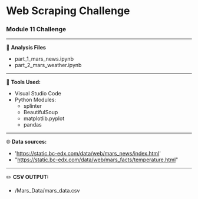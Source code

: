 # Web Scraping Challenge 
### Module 11 Challenge
---
:open_file_folder:
**Analysis Files**
  - part_1_mars_news.ipynb
  - part_2_mars_weather.ipynb

---
:wrench:
**Tools Used:**
  - Visual Studio Code
  - Python Modules:
      - splinter
      - BeautifulSoup
      - matplotlib.pyplot
      - pandas

---
:globe_with_meridians:
**Data sources:**
  - 'https://static.bc-edx.com/data/web/mars_news/index.html'
  - "https://static.bc-edx.com/data/web/mars_facts/temperature.html"

---
:pencil2:
**CSV OUTPUT:**
  - /Mars_Data/mars_data.csv

